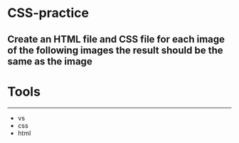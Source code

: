 # CSS-practice

## Create an HTML file and CSS file for each image of the following images the result should be the same as the image

# Tools
---
- vs
- css
- html


